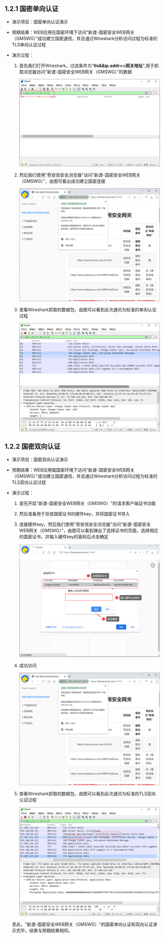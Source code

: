 ## 1.2.1 国密单向认证

* 演示项目：国密单向认证演示

* 预期结果：WEB应用在国密环境下访问“新渡-国密安全WEB网关（GMSWG）”成功建立国密通信，并且通过Wireshark分析访问过程为标准的TLS单向认证过程

* 演示过程：

  1. 首先我们打开Wireshark，过滤条件为"**tls&&ip.addr==网关地址**",用于抓取浏览器访问“新渡-国密安全WEB网关（GMSWG）”的数据

     ![Wireshark](../image/Wireshark.png ':size=75%')

  2. 然后我们使用"奇安信安全浏览器"访问“新渡-国密安全WEB网关（GMSWG）”，由图可看出成功建立国密连接

     ![gm_cbc](../image/gm_cbc.png ':size=75%')

  3. 查看Wireshark抓取的数据包，由图可以看到此次通讯为标准的单向认证过程

     ![danxiang](../image/danxiang.png ':size=75%')

## 1.2.2 国密双向认证

* 演示项目：国密双向认证演示

* 预期结果：WEB应用载国密环境下访问“新渡-国密安全WEB网关（GMSWG）”成功建立国密通信，并且通过Wireshark分析访问过程为标准的TLS双向认证过程

* 演示过程：

  1. 首先开启"新渡-国密安全WEB网关（GMSWG）"的请求客户端证书功能

  2. 然后准备用于存放国密证书的硬件key，并将国密证书导入

  3. 连接硬件key，然后我们使用"奇安信安全浏览器"访问“新渡-国密安全WEB网关（GMSWG）”，由图可以看到弹出了选择证书的页面，选择相应的国密证书，并输入硬件key的密码后点击确定

     ![shuangxiang](../image/shuangxiang.png ':size=75%')

  4. 成功访问

     ![gm_cbc](../image/gm_cbc.png ':size=75%')

  5. 查看Wireshark抓取的数据包，由图可以看到此次通讯为标准的TLS双向认证过程

     ![shuang_wireshark](../image/shuang_wireshark.png ':size=75%')

  至此，"新渡-国密安全WEB网关（GMSWG）"的国密单向认证和双向认证演示完毕，结果与预期结果相同。

